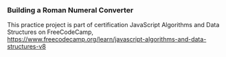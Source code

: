 ### Building a Roman Numeral Converter

This practice project is part of certification JavaScript Algorithms and Data Structures on FreeCodeCamp,
https://www.freecodecamp.org/learn/javascript-algorithms-and-data-structures-v8
